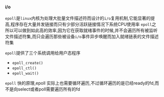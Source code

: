 #### i/o


`epoll`是`linux`内核为处理大批量文件描述符而设计的`i/o`复用机制,它能显著的提高,程序存在大量并发链接而只有少部分活跃链接情况下系统CPU使用率
`epoll`之所以可以做到如此高的效率,因为它在获取就绪事件的时候,并不会遍历所有被监听文件描述符集,而只会遍历那些被设备`i/o`事件异步唤醒而加入就绪链表的文件描述符集




`epoll`提供了三个系统调用给用户态程序
- `epoll_create()`
- `epoll_ctl()`
- `epoll_wait()`










`epoll` 快的原理,epoll 实际上也需要循环遍历,不过循环遍历的是已经ready的fd,而不是向select或者poll需要遍历所有的fd